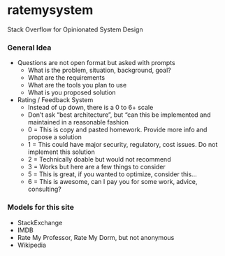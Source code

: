 # ratemysystem
Stack Overflow for Opinionated System Design

### General Idea
- Questions are not open format but asked with prompts
  - What is the problem, situation, background, goal?
  - What are the requirements
  - What are the tools you plan to use
  - What is you proposed solution
- Rating / Feedback System
  - Instead of up down, there is a 0 to 6+ scale
  - Don’t ask “best architecture”, but “can this be implemented and maintained in a reasonable fashion
  - 0 = This is copy and pasted homework. Provide more info and propose a solution
  - 1 = This could have major security, regulatory, cost issues. Do not implement this solution
  - 2 = Technically doable but would not recommend
  - 3 = Works but here are a few things to consider
  - 5 = This is great, if you wanted to optimize, consider this...
  - 6 = This is awesome, can I pay you for some work, advice, consulting?

### Models for this site
- StackExchange
- IMDB
- Rate My Professor, Rate My Dorm, but not anonymous
- Wikipedia
